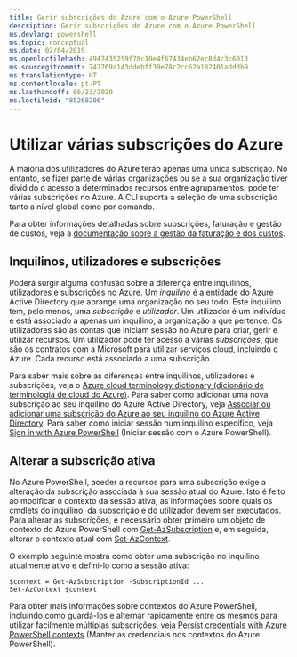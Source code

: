 ```yaml
---
title: Gerir subscrições do Azure com o Azure PowerShell
description: Gerir subscrições do Azure com o Azure PowerShell
ms.devlang: powershell
ms.topic: conceptual
ms.date: 02/04/2019
ms.openlocfilehash: 4947435259f78c10e4f67434eb62ec8d4c3c6013
ms.sourcegitcommit: 747769a143ddebff39e78c2cc62a182401adddb9
ms.translationtype: HT
ms.contentlocale: pt-PT
ms.lasthandoff: 06/23/2020
ms.locfileid: "85268206"
---
```

# <a name="use-multiple-azure-subscriptions"></a>Utilizar várias subscrições do Azure

A maioria dos utilizadores do Azure terão apenas uma única subscrição. No entanto, se fizer parte de várias organizações ou se a sua organização tiver dividido o acesso a determinados recursos entre agrupamentos, pode ter várias subscrições no Azure. A CLI suporta a seleção de uma subscrição tanto a nível global como por comando.

Para obter informações detalhadas sobre subscrições, faturação e gestão de custos, veja a [documentação sobre a gestão da faturação e dos custos](/azure/billing/).

## <a name="tenants-users-and-subscriptions"></a>Inquilinos, utilizadores e subscrições

Poderá surgir alguma confusão sobre a diferença entre inquilinos, utilizadores e subscrições no Azure. Um _inquilino_ é a entidade do Azure Active Directory que abrange uma organização no seu todo. Este inquilino tem, pelo menos, uma _subscrição_ e _utilizador_. Um utilizador é um indivíduo e está associado a apenas um inquilino, a organização a que pertence. Os utilizadores são as contas que iniciam sessão no Azure para criar, gerir e utilizar recursos.
Um utilizador pode ter acesso a várias _subscrições_, que são os contratos com a Microsoft para utilizar serviços cloud, incluindo o Azure. Cada recurso está associado a uma subscrição.

Para saber mais sobre as diferenças entre inquilinos, utilizadores e subscrições, veja o [Azure cloud terminology dictionary (dicionário de terminologia de cloud do Azure)](/azure/azure-glossary-cloud-terminology).  Para saber como adicionar uma nova subscrição ao seu inquilino do Azure Active Directory, veja [Associar ou adicionar uma subscrição do Azure ao seu inquilino do Azure Active Directory](/azure/active-directory/active-directory-how-subscriptions-associated-directory).
Para saber como iniciar sessão num inquilino específico, veja [Sign in with Azure PowerShell](/powershell/azure/authenticate-azureps) (Iniciar sessão com o Azure PowerShell).

## <a name="change-the-active-subscription"></a>Alterar a subscrição ativa

No Azure PowerShell, aceder a recursos para uma subscrição exige a alteração da subscrição associada à sua sessão atual do Azure.
Isto é feito ao modificar o contexto da sessão ativa, as informações sobre quais os cmdlets do inquilino, da subscrição e do utilizador devem ser executados.
Para alterar as subscrições, é necessário obter primeiro um objeto de contexto do Azure PowerShell com [Get-AzSubscription](/powershell/module/az.accounts/get-azsubscription) e, em seguida, alterar o contexto atual com [Set-AzContext](/powershell/module/az.accounts/set-azcontext).

O exemplo seguinte mostra como obter uma subscrição no inquilino atualmente ativo e defini-lo como a sessão ativa:

```powershell-interactive
$context = Get-AzSubscription -SubscriptionId ...
Set-AzContext $context
```

Para obter mais informações sobre contextos do Azure PowerShell, incluindo como guardá-los e alternar rapidamente entre os mesmos para utilizar facilmente múltiplas subscrições, veja [Persist credentials with Azure PowerShell contexts](context-persistence.md) (Manter as credenciais nos contextos do Azure PowerShell).
